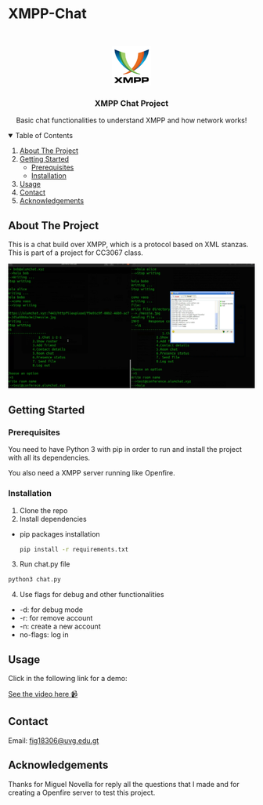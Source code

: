 # XMPP-Chat

<br />
<p align="center">
  <a href="https://github.com/RobertoFigueroa/XMPP-Chat#about-the-project">
    <img src="xmpp.png" alt="Logo" width="80" height="80">
  </a>

  <h3 align="center">XMPP Chat Project</h3>

  <p align="center">
    Basic chat functionalities to understand XMPP and how network works!
    <br />
    </p>
</p>

<!-- TABLE OF CONTENTS -->
<details open="open">
 <summary>Table of Contents</summary>
  <ol>
    <li>
      <a href="#about-the-project">About The Project</a>
    </li>
    <li>
      <a href="#getting-started">Getting Started</a>
      <ul>
        <li><a href="#prerequisites">Prerequisites</a></li>
        <li><a href="#installation">Installation</a></li>
      </ul>
    </li>
    <li><a href="#usage">Usage</a></li>
    <li><a href="#contact">Contact</a></li>
    <li><a href="#acknowledgements">Acknowledgements</a></li>
  </ol>
</details>

## About The Project

This is a chat build over XMPP, which is a protocol based on XML stanzas. This is part of a project for CC3067 class.

![chat](https://github.com/RobertoFigueroa/XMPP-Chat/blob/main/project.png?raw=true)

## Getting Started

### Prerequisites

You need to have Python 3 with pip in order to run and install the project with all its dependencies.

You also need a XMPP server running like Openfire.

### Installation
1. Clone the repo
2. Install dependencies
* pip packages installation
  ```sh
  pip install -r requirements.txt
  ```
3. Run chat.py file
  ```sh
  python3 chat.py
  ```
4. Use flags for debug and other functionalities
* -d: for debug mode
* -r: for remove account
* -n: create a new account
* no-flags: log in

## Usage

Click in the following link for a demo:

[See the video here 📹](https://youtu.be/PPYTJ7g0ccQ)

## Contact

Email: fig18306@uvg.edu.gt

## Acknowledgements

Thanks for Miguel Novella for reply all the questions that I made and for creating a Openfire server to test this project.



